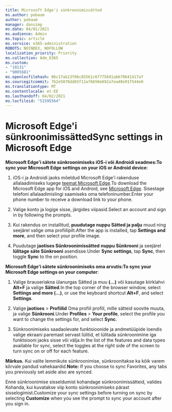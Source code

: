 ```yaml
---
title: Microsoft Edge'i sünkroonimissätted
ms.author: pebaum
author: pebaum
manager: dansimp
ms.date: 04/01/2021
ms.audience: Admin
ms.topic: article
ms.service: o365-administration
ROBOTS: NOINDEX, NOFOLLOW
localization_priority: Priority
ms.collection: Adm_O365
ms.custom:
- "10131"
- "9005681"
ms.openlocfilehash: 06c17ab13f06c85561c6f775691ab679641417af
ms.sourcegitcommit: 7b2e5078dd65f11af6650e692a7ea48e91f544e0
ms.translationtype: MT
ms.contentlocale: et-EE
ms.lasthandoff: 04/02/2021
ms.locfileid: "51595564"
---
```

# <a name="sync-settings-in-microsoft-edge"></a><span data-ttu-id="34c3f-102">Microsoft Edge'i sünkroonimissätted</span><span class="sxs-lookup"><span data-stu-id="34c3f-102">Sync settings in Microsoft Edge</span></span>

<span data-ttu-id="34c3f-103">**Microsoft Edge'i sätete sünkroonimiseks iOS-i või Androidi seadmes:**</span><span class="sxs-lookup"><span data-stu-id="34c3f-103">**To sync your Microsoft Edge settings on your iOS or Android device**:</span></span>

1. <span data-ttu-id="34c3f-104">iOS-i ja Androidi jaoks mõeldud Microsoft Edge'i rakenduse allalaadimiseks lugege [teemat Microsoft Edge](https://www.microsoft.com/edge?ocid=SMC-IA-4534424).</span><span class="sxs-lookup"><span data-stu-id="34c3f-104">To download the Microsoft Edge app for iOS and Android, see [Microsoft Edge](https://www.microsoft.com/edge?ocid=SMC-IA-4534424).</span></span> <span data-ttu-id="34c3f-105">Sisestage telefoni allalaadimislingi saamiseks oma telefoninumber.</span><span class="sxs-lookup"><span data-stu-id="34c3f-105">Enter your phone number to receive a download link to your phone.</span></span>

1. <span data-ttu-id="34c3f-106">Valige konto ja logige sisse, järgides viipasid.</span><span class="sxs-lookup"><span data-stu-id="34c3f-106">Select an account and sign in by following the prompts.</span></span>

1. <span data-ttu-id="34c3f-107">Kui rakendus on installitud, **puudutage nuppu Sätted ja palju** muud ning seejärel valige oma profiilipilt.</span><span class="sxs-lookup"><span data-stu-id="34c3f-107">After the app is installed, tap **Settings and more**, and then select your profile image.</span></span>

1. <span data-ttu-id="34c3f-108">Puudutage **jaotises Sünkroonimissätted** **nuppu Sünkrooni** ja seejärel **lülitage säte Sünkrooni** asendisse.</span><span class="sxs-lookup"><span data-stu-id="34c3f-108">Under **Sync settings**, tap **Sync**, then toggle **Sync** to the on position.</span></span> 

<span data-ttu-id="34c3f-109">**Microsoft Edge'i sätete sünkroonimiseks oma arvutis:**</span><span class="sxs-lookup"><span data-stu-id="34c3f-109">**To sync your Microsoft Edge settings on your computer**:</span></span>

1. <span data-ttu-id="34c3f-110">Valige brauseriakna ülanurgas Sätted ja muu **(...)** või kasutage kiirklahvi **Alt+F** ja valige **Sätted**.</span><span class="sxs-lookup"><span data-stu-id="34c3f-110">In the top corner of the browser window, select **Settings and more (...)**, or use the keyboard shortcut **Alt+F**, and select **Settings**.</span></span>

1. <span data-ttu-id="34c3f-111">Valige **jaotises**  >  **Profiilid** Oma profiil profiil, mille sätteid soovite muuta, ja valige **Sünkrooni**.</span><span class="sxs-lookup"><span data-stu-id="34c3f-111">Under **Profiles** > **Your profile**, select the profile you want to change the settings for, and select **Sync**.</span></span>

1. <span data-ttu-id="34c3f-112">Sünkroonimiseks saadaolevate funktsioonide ja andmetüüpide loendis valige ekraani paremast servast lülitid, et lülitada sünkroonimine iga funktsiooni jaoks sisse või välja.</span><span class="sxs-lookup"><span data-stu-id="34c3f-112">In the list of the features and data types available for sync, select the toggles at the right side of the screen to turn sync on or off for each feature.</span></span>

<span data-ttu-id="34c3f-113">**Märkus.** Kui valite lemmikute sünkroonimise, sünkroonitakse ka kõik varem kõrvale pandud vahekaardid.</span><span class="sxs-lookup"><span data-stu-id="34c3f-113">**Note:** If you choose to sync Favorites, any tabs you previously set aside also are synced.</span></span>

<span data-ttu-id="34c3f-114">Enne sünkroonimise sisseldumist  kohandage sünkroonimissätteid, valides Kohanda, kui kuvatakse viip konto sünkroonimiseks pärast sisselogimist.</span><span class="sxs-lookup"><span data-stu-id="34c3f-114">Customize your sync settings before turning on sync by selecting **Customize** when you see the prompt to sync your account after you sign in.</span></span>